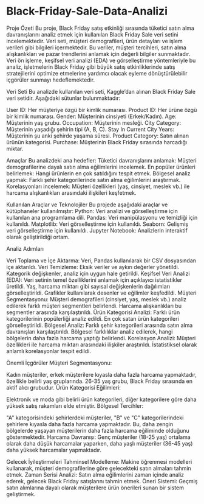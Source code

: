 # Black-Friday-Sale-Data-Analizi

Proje Özeti
Bu proje, Black Friday satış etkinliği sırasında tüketici satın alma davranışlarını analiz etmek için kullanılan Black Friday Sale veri setini incelemektedir. Veri seti, müşteri demografileri, ürün detayları ve işlem verileri gibi bilgileri içermektedir. Bu veriler, müşteri tercihleri, satın alma alışkanlıkları ve pazar trendlerini anlamak için değerli bilgiler sunmaktadır. Veri ön işleme, keşifsel veri analizi (EDA) ve görselleştirme yöntemleriyle bu analiz, işletmelerin Black Friday gibi büyük satış etkinliklerinde satış stratejilerini optimize etmelerine yardımcı olacak eyleme dönüştürülebilir içgörüler sunmayı hedeflemektedir.

Veri Seti
Bu analizde kullanılan veri seti, Kaggle’dan alınan Black Friday Sale veri setidir. Aşağıdaki sütunlar bulunmaktadır:

User ID: Her müşteriye özgü bir kimlik numarası.
Product ID: Her ürüne özgü bir kimlik numarası.
Gender: Müşterinin cinsiyeti (Erkek/Kadın).
Age: Müşterinin yaş grubu.
Occupation: Müşterinin mesleği.
City Category: Müşterinin yaşadığı şehirin tipi (A, B, C).
Stay In Current City Years: Müşterinin şu anki şehirde yaşama süresi.
Product Category: Satın alınan ürünün kategorisi.
Purchase: Müşterinin Black Friday sırasında harcadığı miktar.

Amaçlar
Bu analizdeki ana hedefler:
Tüketici davranışlarını anlamak: Müşteri demografilerine dayalı satın alma eğilimlerini incelemek.
En popüler ürünleri belirlemek: Hangi ürünlerin en çok satıldığını tespit etmek.
Bölgesel analiz yapmak: Farklı şehir kategorilerinde satın alma eğilimlerini araştırmak.
Korelasyonları incelemek: Müşteri özellikleri (yaş, cinsiyet, meslek vb.) ile harcama alışkanlıkları arasındaki ilişkileri keşfetmek.

Kullanılan Araçlar ve Teknolojiler
Bu projede aşağıdaki araçlar ve kütüphaneler kullanılmıştır:
Python: Veri analizi ve görselleştirme için kullanılan ana programlama dili.
Pandas: Veri manipülasyonu ve temizliği için kullanıldı.
Matplotlib: Veri görselleştirme için kullanıldı.
Seaborn: Gelişmiş veri görselleştirme için kullanıldı.
Jupyter Notebook: Analizlerin interaktif olarak geliştirildiği ortam.

Analiz Adımları

Veri Toplama ve İçe Aktarma:
Veri, Pandas kullanılarak bir CSV dosyasından içe aktarıldı.
Veri Temizleme:
Eksik veriler ve aykırı değerler yönetildi.
Kategorik değişkenler, analiz için uygun hale getirildi.
Keşifsel Veri Analizi (EDA):
Veri setinin temel özelliklerini anlamak için açıklayıcı istatistikler üretildi.
Yaş, harcama miktarı gibi sayısal değişkenlerin dağılımları görselleştirildi.
Grafikler kullanılarak desenler ve eğilimler keşfedildi.
Müşteri Segmentasyonu:
Müşteri demografileri (cinsiyet, yaş, meslek vb.) analiz edilerek farklı müşteri segmentleri belirlendi.
Harcama alışkanlıkları bu segmentler arasında karşılaştırıldı.
Ürün Kategorisi Analizi:
Farklı ürün kategorilerinin popülerliği analiz edildi.
En çok satan ürün kategorileri görselleştirildi.
Bölgesel Analiz:
Farklı şehir kategorileri arasında satın alma davranışları karşılaştırıldı.
Bölgesel farklılıklar analiz edilerek, hangi bölgelerin daha fazla harcama yaptığı belirlendi.
Korelasyon Analizi:
Müşteri özellikleri ile harcama miktarı arasındaki ilişkiler araştırıldı.
İstatistiksel olarak anlamlı korelasyonlar tespit edildi.

Önemli İçgörüler
Müşteri Segmentasyonu:

Kadın müşteriler, erkek müşterilere kıyasla daha fazla harcama yapmaktadır, özellikle belirli yaş gruplarında.
26-35 yaş grubu, Black Friday sırasında en aktif alıcı grubudur.
Ürün Kategorisi Eğilimleri:

Elektronik ve moda gibi belirli ürün kategorileri, diğer kategorilere göre daha yüksek satış rakamları elde etmiştir.
Bölgesel Tercihler:

"A" kategorisindeki şehirlerdeki müşteriler, "B" ve "C" kategorilerindeki şehirlere kıyasla daha fazla harcama yapmaktadır. Bu, daha zengin bölgelerde yaşayan müşterilerin daha fazla harcama eğiliminde olduğunu göstermektedir.
Harcama Davranışı:
Genç müşteriler (18-25 yaş) ortalama olarak daha düşük harcamalar yaparken, daha yaşlı müşteriler (36-45 yaş) daha yüksek harcamalar yapmaktadır.

Gelecek İyileştirmeleri
Tahminsel Modelleme: Makine öğrenmesi modelleri kullanarak, müşteri demografilerine göre gelecekteki satın almaları tahmin etmek.
Zaman Serisi Analizi: Satın alma eğilimlerini zaman içinde analiz ederek, gelecek Black Friday satışlarını tahmin etmek.
Öneri Sistemi: Geçmiş satın alımlarına dayalı olarak müşterilere ürün önerileri sunan bir sistem geliştirmek.
